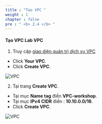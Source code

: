 ```yaml
---
title : "Tạo VPC "
weight : 1 
chapter : false
pre : " <b> 2.4 </b> "
---
```



#### Tạo VPC **Lab VPC**
1. Truy cập [giao diện quản trị dịch vụ VPC](https://console.aws.amazon.com/vpc/home)
  + Click **Your VPC**.
  + Click **Create VPC**.

![VPC](/Workshop/static/images/1.intro/chooseVPC.png)

2. Tại trang **Create VPC**.
  + Tại mục **Name tag** điền **VPC-workshop**.
  + Tại mục **IPv4 CIDR** điền : **10.10.0.0/16**.
  + Click **Create VPC**.

![VPC](Workshop/static/images/1.intro/CreatVPC.png)

